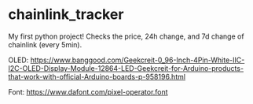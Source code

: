 # chainlink_tracker

My first python project!
Checks the price, 24h change, and 7d change of chainlink (every 5min).

OLED: https://www.banggood.com/Geekcreit-0_96-Inch-4Pin-White-IIC-I2C-OLED-Display-Module-12864-LED-Geekcreit-for-Arduino-products-that-work-with-official-Arduino-boards-p-958196.html

Font: https://www.dafont.com/pixel-operator.font
